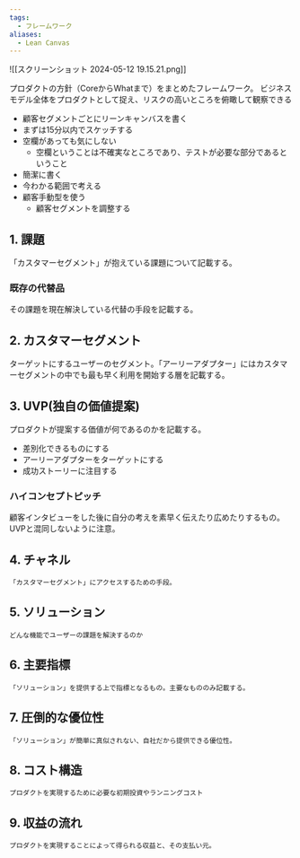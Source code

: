 ```yaml
---
tags:
  - フレームワーク
aliases:
  - Lean Canvas
---
```

![[スクリーンショット 2024-05-12 19.15.21.png]]

プロダクトの方針（CoreからWhatまで）をまとめたフレームワーク。
ビジネスモデル全体をプロダクトとして捉え、リスクの高いところを俯瞰して観察できる
- 顧客セグメントごとにリーンキャンバスを書く
- まずは15分以内でスケッチする
- 空欄があっても気にしない
	- 空欄ということは不確実なところであり、テストが必要な部分であるということ
- 簡潔に書く
- 今わかる範囲で考える
- 顧客手動型を使う
	- 顧客セグメントを調整する
## 1. 課題
「カスタマーセグメント」が抱えている課題について記載する。
### 既存の代替品
その課題を現在解決している代替の手段を記載する。
## 2. カスタマーセグメント
ターゲットにするユーザーのセグメント。「アーリーアダプター」にはカスタマーセグメントの中でも最も早く利用を開始する層を記載する。
## 3. UVP(独自の価値提案)
プロダクトが提案する価値が何であるのかを記載する。
- 差別化できるものにする
- アーリーアダプターをターゲットにする
- 成功ストーリーに注目する
### ハイコンセプトピッチ
顧客インタビューをした後に自分の考えを素早く伝えたり広めたりするもの。UVPと混同しないように注意。
## 4. チャネル
	「カスタマーセグメント」にアクセスするための手段。

## 5. ソリューション
	どんな機能でユーザーの課題を解決するのか
## 6. 主要指標
	「ソリューション」を提供する上で指標となるもの。主要なもののみ記載する。
## 7. 圧倒的な優位性
	「ソリューション」が簡単に真似されない、自社だから提供できる優位性。
## 8. コスト構造
	プロダクトを実現するために必要な初期投資やランニングコスト
## 9. 収益の流れ
	プロダクトを実現することによって得られる収益と、その支払い元。